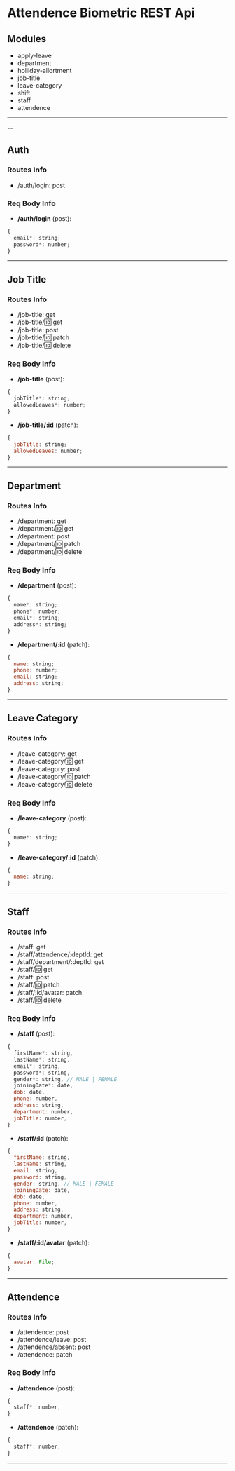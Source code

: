 # Attendence Biometric REST Api

## Modules

- apply-leave
- department
- holliday-allortment
- job-title
- leave-category
- shift
- staff
- attendence

---

--

## Auth

### Routes Info

- /auth/login: post

### Req Body Info

- **/auth/login** (post):

```js
{
  email*: string;
  password*: number;
}
```

---

## Job Title

### Routes Info

- /job-title: get
- /job-title/:id: get
- /job-title: post
- /job-title/:id: patch
- /job-title/:id: delete

### Req Body Info

- **/job-title** (post):

```js
{
  jobTitle*: string;
  allowedLeaves*: number;
}
```

- **/job-title/:id** (patch):

```js
{
  jobTitle: string;
  allowedLeaves: number;
}
```

---

## Department

### Routes Info

- /department: get
- /department/:id: get
- /department: post
- /department/:id: patch
- /department/:id: delete

### Req Body Info

- **/department** (post):

```js
{
  name*: string;
  phone*: number;
  email*: string;
  address*: string;
}
```

- **/department/:id** (patch):

```js
{
  name: string;
  phone: number;
  email: string;
  address: string;
}
```

---

## Leave Category

### Routes Info

- /leave-category: get
- /leave-category/:id: get
- /leave-category: post
- /leave-category/:id: patch
- /leave-category/:id: delete

### Req Body Info

- **/leave-category** (post):

```js
{
  name*: string;
}
```

- **/leave-category/:id** (patch):

```js
{
  name: string;
}
```

---

## Staff

### Routes Info

- /staff: get
- /staff/attendence/:deptId: get
- /staff/department/:deptId: get
- /staff/:id: get
- /staff: post
- /staff/:id: patch
- /staff/:id/avatar: patch
- /staff/:id: delete

### Req Body Info

- **/staff** (post):

```js
{
  firstName*: string,
  lastName*: string,
  email*: string,
  password*: string,
  gender*: string, // MALE | FEMALE
  joiningDate*: date,
  dob: date,
  phone: number,
  address: string,
  department: number,
  jobTitle: number,
}
```

- **/staff/:id** (patch):

```js
{
  firstName: string,
  lastName: string,
  email: string,
  password: string,
  gender: string, // MALE | FEMALE
  joiningDate: date,
  dob: date,
  phone: number,
  address: string,
  department: number,
  jobTitle: number,
}
```

- **/staff/:id/avatar** (patch):

```js
{
  avatar: File;
}
```

---

## Attendence

### Routes Info

- /attendence: post
- /attendence/leave: post
- /attendence/absent: post
- /attendence: patch

### Req Body Info

- **/attendence** (post):

```js
{
  staff*: number,
}
```

- **/attendence** (patch):

```js
{
  staff*: number,
}
```

---
